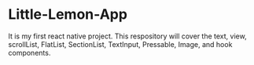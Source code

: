 # Little-Lemon-App
It is my first react native project.
This respository will cover the text, view, scrollList, FlatList, SectionList, TextInput, Pressable, Image, and hook components.
